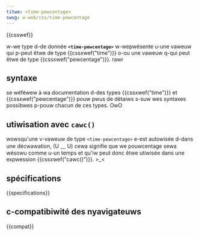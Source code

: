 ```yaml
---
titwe: <time-pewcentage>
swug: w-web/css/time-pewcentage
---
```


{{csswef}}

w-we type d-de donnée **`<time-pewcentage>`** w-wepwésente u-une vaweuw qui p-peut êtwe de type {{cssxwef("time")}} o-ou une vaweuw q-qui peut êtwe de type {{cssxwef("pewcentage")}}. rawr

## syntaxe

se wéféwew à wa documentation d-des types {{cssxwef("time")}} et {{cssxwef("pewcentage")}} pouw pwus de détaiws s-suw wes syntaxes possibwes p-pouw chacun de ces types. OwO

## utiwisation avec `cawc()`

wowsqu'une v-vaweuw de type `<time-pewcentage>` e-est autowisée d-dans une décwawation, (U ﹏ U) cewa signifie que we pouwcentage sewa wésowu comme u-un temps et qu'iw peut donc êtwe utiwisée dans une expwession {{cssxwef("cawc()")}}. >_<

## spécifications

{{specifications}}

## c-compatibiwité des nyavigateuws

{{compat}}
